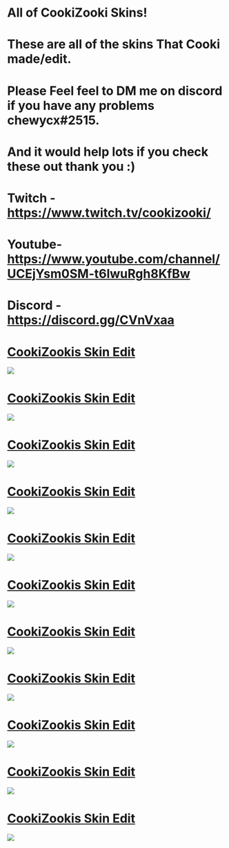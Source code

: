 # All of CookiZooki Skins!
# These are all of the skins That Cooki made/edit.
# Please Feel feel to DM me on discord if you have any problems chewycx#2515.
# And it would help lots if you check these out thank you :)
# Twitch - https://www.twitch.tv/cookizooki/
# Youtube- https://www.youtube.com/channel/UCEjYsm0SM-t6lwuRgh8KfBw
# Discord - https://discord.gg/CVnVxaa

# [CookiZookis Skin Edit](http://ck1t.ru/s-1488)
![](https://cdn.discordapp.com/attachments/713023339807113267/767004623734439966/screenshot178.jpg)

# [CookiZookis Skin Edit](https://www.mediafire.com/file/3ghr5sscomvegjc/BlueFlame29082017.osk/file)
![](https://cdn.discordapp.com/attachments/713023339807113267/740531686357467240/screenshot148.jpg)

# [CookiZookis Skin Edit](https://drive.google.com/drive/folders/1ba_fxYUBnwoOqsx6JzpRT0uzfGsZkFEh)
![](https://cdn.discordapp.com/attachments/713023339807113267/740531700450459769/screenshot149.jpg)

# [CookiZookis Skin Edit](https://drive.google.com/drive/folders/1EovM6xUynkv78pPHtYT1_jq0y5aI4rsS)
![](https://cdn.discordapp.com/attachments/713023339807113267/739424402453823528/screenshot145.jpg)

# [CookiZookis Skin Edit](https://drive.google.com/file/d/1LGPvqRAj7lMp2ylJbNuytv9YNwOFamv_/view)
![](https://cdn.discordapp.com/attachments/713023339807113267/734728717519028306/screenshot135.jpg)

# [CookiZookis Skin Edit](https://drive.google.com/file/d/1-coCgrM_h5WvXE1NvUqHEPRgBQHXHRkq/view)
![](https://cdn.discordapp.com/attachments/713023339807113267/722058519804641320/screenshot100.jpg)

# [CookiZookis Skin Edit](https://skins.osuck.net/index.php?newsid=520)
![](https://akatsuki.pw/ss/J43ULE3R.png)

# [CookiZookis Skin Edit](http://puu.sh/FM1ks/263dae1cda.osk)
![](https://osu.ppy.sh/ss/14989089/f082)

# [CookiZookis Skin Edit](https://circle-people.com/wp-content/Skins/FlyingTuna/FlyingTuna%202017-xx-xx%20Selyu%20v2.1.osk)
![](https://osu.ppy.sh/ss/14989094/ed8b)

# [CookiZookis Skin Edit](https://osuskins.net/skin/vjUqKOh)
![](https://osu.ppy.sh/ss/14989112/62ef)

# [CookiZookis Skin Edit](https://skins.osuck.net/index.php?newsid=1107)
![](https://osu.ppy.sh/ss/14989148/041b)



